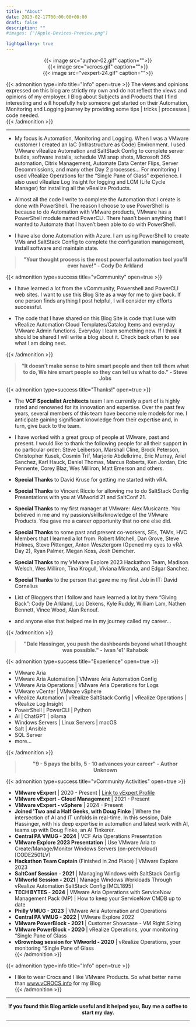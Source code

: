 ```yaml
---
title: "About"
date: 2023-02-17T00:00:00+00:00
draft: false
description: ""
#images: ["/Apple-Devices-Preview.png"]

lightgallery: true
---
```


<center>{{< image src="author-02.gif" caption="">}}</center>  

<center>{{< image src="vcrocs.gif" caption="">}}</center>  

<!--  
#### vCF Specialist SE | VMware Aria Suite  
###### VMware vExpert 2020 - Present  
###### VMware vExpert Cloud Management 2021 - Present  
###### If you can script it, You can Automate it!  
-->

<center>{{< image src="vexpert-24.gif" caption="">}}</center>  

{{< admonition type=info title="Info" open=true >}}
The views and opinions expressed on this blog are strictly my own and do not reflect the views and opinions of my employer. I Blog about Subjects and Products that I find interesting and will hopefully help someone get started on their Automation, Monitoring and Logging journey by providing some tips | tricks | processes | code needed.  
{{< /admonition >}}

---

* My focus is Automation, Monitoring and Logging. When I was a VMware customer I created an IaC (Infrastructure as Code) Environment. I used VMware vRealize Automation and SaltStack Config to complete server builds, software installs, schedule VM snap shots, Microsoft 365 automation, Citrix Management, Automate Data Center Flips, Server Decommissions, and many other Day 2 processes… For monitoring I used vRealize Operations for the “Single Pane of Glass” experience. I also used vRealize Log Insight for logging and LCM (Life Cycle Manager) for installing all the vRealize Products.  

* Almost all the code I write to complete the Automation that I create is done with PowerShell. The reason I choose to use PowerShell is because to do Automation with VMware products, VMware has a PowerShell module named PowerCLI. There hasn’t been anything that I wanted to Automate that I haven’t been able to do with PowerShell.

* I have also done Automation with Azure. I am using PowerShell to create VMs and SaltStack Config to complete the configuration management, install software and maintain state.  

>  
><center><b>"Your thought process is the most powerful automation tool you’ll ever have!" - Cody De Arkland</b></center>  
>  

{{< admonition type=success title="vCommunity" open=true >}}
* I have learned a lot from the vCommunity, Powershell and PowerCLI web sites. I want to use this Blog Site as a way for me to give back. If one person finds anything I post helpful, I will consider my efforts successful.  

* The code that I have shared on this Blog Site is code that I use with vRealize Automation Cloud Templates/Catalog Items and everyday VMware Admin functions. Everyday I learn something new. If I think it should be shared I will write a blog about it. Check back often to see what I am doing next.  

{{< /admonition >}}

><center><b>“It doesn’t make sense to hire smart people and then tell them what to do, We hire smart people so they can tell us what to do.” - Steve Jobs</b></center>  

{{< admonition type=success title="Thanks!" open=true >}}
* The **VCF Specialist Architects** team I am currently a part of is highly rated and renowned for its innovation and expertise. Over the past few years, several members of this team have become role models for me. I anticipate gaining significant knowledge from their expertise and, in turn, give back to the team.  

* I have worked with a great group of people at VMware, past and present. I would like to thank the following people for all their support in no particular order: Steve Leiberson, Marshall Cline, Brock Peterson, Christopher Kusek, Cosmin Trif, Marjorie Abdelkrime, Eric Murray, Ariel Sanchez, Karl Hauck, Daniel Thomas, Marcus Roberts, Ken Jordan, Eric Pennente, Corey Blaz, Wes Milliron, Matt Emerson and others.  

* **Special Thanks** to David Kruse for getting me started with vRA.  

* **Special Thanks** to Vincent Riccio for allowing me to do SaltStack Config Presentations with you at VMworld 21 and SaltConf 21.  

* **Special Thanks** to my first manager at VMware: Alex Musicante. You believed in me and my passion/skills/knowledge of the VMware Products. You gave me a career opportunity that no one else did.  

* **Special Thanks** to some past and present co-workers, SEs, TAMs, HVC Members that I learned a lot from: Robert Mitchell, Dan Grove, Steve Holmes, Steve Pittenger, Anton Wesztergom (Opened my eyes to vRA Day 2), Ryan Palmer, Megan Koss, Josh Demcher.

* **Special Thanks** to my VMware Explore 2023 Hackathon Team, Madison Welsch, Wes Milliron, Tina Krogull, Viviana Miranda, and Edgar Sanchez.

* **Special Thanks** to the person that gave me my first Job in IT: David Cornelius  

* List of Bloggers that I follow and have learned a lot by them “Giving Back”: Cody De Arkland, Luc Dekens, Kyle Ruddy, William Lam, Nathen Bennett, Vince Wood, Alan Renouf.  

* and anyone else that helped me in my journey called my career…  

{{< /admonition >}}

> <center><b>"Dale Hassinger, you push the dashboards beyond what I thought was possible." - Iwan 'e1' Rahabok</b></center>

{{< admonition type=success title="Experience" open=true >}}
* VMware Aria  
* VMware Aria Automation | VMware Aria Automation Config  
* VMware Aria Operations | VMware Aria Operations for Logs  
* VMware vCenter | VMware vSphere  
* vRealize Automation | vRealize SaltStack Config | vRealize Operations | vRealize Log Insight  
* PowerShell | PowerCLI | Python  
* AI | ChatGPT | ollama
* Windows Servers | Linux Servers | macOS  
* Salt | Ansible  
* SQL Server  
* more...  

{{< /admonition >}}

><center><b>"9 - 5 pays the bills, 5 - 10 advances your career" - Author Unknown</b></center>  

{{< admonition type=success title="vCommunity Activities" open=true >}}
* **VMware vExpert** | 2020 - Present | [Link to vExpert Profile](https://vexpert.vmware.com/directory/5721)  
* **VMware vExpert - Cloud Management** | 2021 - Present  
* **VMware vExpert - vSphere** | 2024 - Present  
* **Joined 'Two and a Half Geeks, with Doug Finke** | Where the intersection of AI and IT unfolds in real-time. In this session, Dale Hassinger, with his deep expertise in automation and latest work with AI, teams up with Doug Finke, an AI Tinkerer.
* **Central PA VMUG - 2024** | VCF Aria Operations Presentation  
* **VMware Explore 2023 Presentation** | Use VMware Aria to Create/Manage/Monitor Windows Servers (on-prem/cloud) [CODE2501LV]  
* **Hackathon Team Captain** (Finished in 2nd Place) | VMware Explore 2023  
* **SaltConf Session - 2021** | Managing Windows with SaltStack Config  
* **VMworld Session - 2021** | Manage Windows Workloads Through vRealize Automation SaltStack Config [MCL1895]  
* **TECH BYTES - 2024** | VMware Aria Operations with ServiceNow Management Pack (MP) | How to keep your ServiceNow CMDB up to date  
* **Philly VMUG - 2023** | VMware Aria Automation and Operations  
* **Central PA VMUG - 2022** | VMware Explore 2022  
* **VMware PowerBlock - 2021** | Customer Showcase - VM Right Sizing  
* **VMware PowerBlock - 2020** | vRealize Operations, your monitoring “Single Pane of Glass  
* **vBrownbag session for VMworld - 2020** | vRealize Operations, your monitoring “Single Pane of Glass  
{{< /admonition >}}

{{< admonition type=info title="Info" open=true >}}
* I like to wear Crocs and I like VMware Products. So what better name than www.vCROCS.info for my Blog  
{{< /admonition >}}

---

<center><b>If you found this Blog article useful and it helped you, Buy me a coffee to start my day.</b></center>  

---

<center>
<script type="text/javascript" src="https://cdnjs.buymeacoffee.com/1.0.0/button.prod.min.js" data-name="bmc-button" data-slug="dalehassinger" data-color="#FFDD00" data-emoji=""  data-font="Cookie" data-text="Buy me a coffee" data-outline-color="#000000" data-font-color="#000000" data-coffee-color="#ffffff" ></script>
</center>
